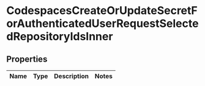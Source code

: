 
# CodespacesCreateOrUpdateSecretForAuthenticatedUserRequestSelectedRepositoryIdsInner

## Properties
Name | Type | Description | Notes
------------ | ------------- | ------------- | -------------



